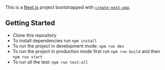 This is a [Next.js](https://nextjs.org/) project bootstrapped with [`create-next-app`](https://github.com/vercel/next.js/tree/canary/packages/create-next-app).

## Getting Started
- Clone this repository
- To install dependencies run `npm install`
- To run the project in development mode: `npm run dev`
- To run the project in production mode first run `npm run build` and then `npm run start`
- To run all the test: `npm run test:all`
